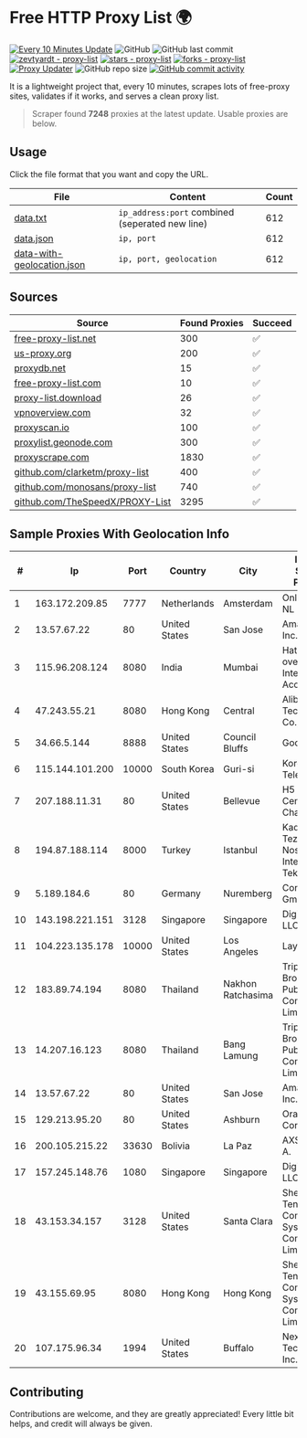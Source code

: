 
# Free HTTP Proxy List 🌍

[![Every 10 Minutes Update](https://github.com/mertguvencli/http-proxy-list/actions/workflows/main.yml/badge.svg?branch=main)](https://github.com/mertguvencli/http-proxy-list/actions/workflows/main.yml)
![GitHub](https://img.shields.io/github/license/mertguvencli/http-proxy-list)
![GitHub last commit](https://img.shields.io/github/last-commit/mertguvencli/http-proxy-list)
[![zevtyardt - proxy-list](https://img.shields.io/static/v1?label=zevtyardt&message=proxy-list&color=blue&logo=github)](https://github.com/zevtyardt/proxy-list "Go to GitHub repo")
[![stars - proxy-list](https://img.shields.io/github/stars/zevtyardt/proxy-list?style=social)](https://github.com/zevtyardt/proxy-list)
[![forks - proxy-list](https://img.shields.io/github/forks/zevtyardt/proxy-list?style=social)](https://github.com/zevtyardt/proxy-list)
[![Proxy Updater](https://github.com/zevtyardt/proxy-list/workflows/Proxy%20Updater/badge.svg)](https://github.com/zevtyardt/proxy-list/actions?query=workflow:"Proxy+Updater")
![GitHub repo size](https://img.shields.io/github/repo-size/zevtyardt/proxy-list)
[![GitHub commit activity](https://img.shields.io/github/commit-activity/m/zevtyardt/proxy-list?logo=commits)](https://github.com/zevtyardt/proxy-list/commits/main)

It is a lightweight project that, every 10 minutes, scrapes lots of free-proxy sites, validates if it works, and serves a clean proxy list.

> Scraper found **7248** proxies at the latest update. Usable proxies are below.

## Usage

Click the file format that you want and copy the URL.

|File|Content|Count|
|----|-------|-----|
|[data.txt](https://raw.githubusercontent.com/mertguvencli/http-proxy-list/main/proxy-list/data.txt)|`ip_address:port` combined (seperated new line)|612|
|[data.json](https://raw.githubusercontent.com/mertguvencli/http-proxy-list/main/proxy-list/data.json)|`ip, port`|612|
|[data-with-geolocation.json](https://raw.githubusercontent.com/mertguvencli/http-proxy-list/main/proxy-list/data-with-geolocation.json)|`ip, port, geolocation`|612|

## Sources

|Source|Found Proxies|Succeed|
|------|-------------|-------|
|[free-proxy-list.net](https://free-proxy-list.net)|300|✅|
|[us-proxy.org](https://www.us-proxy.org)|200|✅|
|[proxydb.net](http://proxydb.net)|15|✅|
|[free-proxy-list.com](https://free-proxy-list.com/?page=&port=&type%5B%5D=http&type%5B%5D=https&up_time=0&search=Search)|10|✅|
|[proxy-list.download](https://www.proxy-list.download/HTTP)|26|✅|
|[vpnoverview.com](https://vpnoverview.com/privacy/anonymous-browsing/free-proxy-servers)|32|✅|
|[proxyscan.io](https://www.proxyscan.io)|100|✅|
|[proxylist.geonode.com](https://proxylist.geonode.com/api/proxy-list?limit=300&page=1&sort_by=lastChecked&sort_type=desc&protocols=http,https)|300|✅|
|[proxyscrape.com](https://api.proxyscrape.com/v2/?request=displayproxies&protocol=http&timeout=10000&country=all&ssl=all&anonymity=all)|1830|✅|
|[github.com/clarketm/proxy-list](https://raw.githubusercontent.com/clarketm/proxy-list/master/proxy-list-raw.txt)|400|✅|
|[github.com/monosans/proxy-list](https://raw.githubusercontent.com/monosans/proxy-list/main/proxies/http.txt)|740|✅|
|[github.com/TheSpeedX/PROXY-List](https://raw.githubusercontent.com/TheSpeedX/PROXY-List/master/http.txt)|3295|✅|


## Sample Proxies With Geolocation Info

|#|Ip|Port|Country|City|Internet Service Provider|
|-|--|----|-------|----|-------------------------|
|1|163.172.209.85|7777|Netherlands|Amsterdam|Online SAS NL|
|2|13.57.67.22|80|United States|San Jose|Amazon.com, Inc.|
|3|115.96.208.124|8080|India|Mumbai|Hathway IP over Cable Internet Access|
|4|47.243.55.21|8080|Hong Kong|Central|Alibaba (US) Technology Co., Ltd.|
|5|34.66.5.144|8888|United States|Council Bluffs|Google LLC|
|6|115.144.101.200|10000|South Korea|Guri-si|Korea Telecom|
|7|207.188.11.31|80|United States|Bellevue|H5 Data Centers - Chandler LLC|
|8|194.87.188.114|8000|Turkey|Istanbul|Kadir Huseyin Tezcan Nosspeed Internet Teknolojileri|
|9|5.189.184.6|80|Germany|Nuremberg|Contabo GmbH|
|10|143.198.221.151|3128|Singapore|Singapore|DigitalOcean, LLC|
|11|104.223.135.178|10000|United States|Los Angeles|LayerHost|
|12|183.89.74.194|8080|Thailand|Nakhon Ratchasima|Triple T Broadband Public Company Limited|
|13|14.207.16.123|8080|Thailand|Bang Lamung|Triple T Broadband Public Company Limited|
|14|13.57.67.22|80|United States|San Jose|Amazon.com, Inc.|
|15|129.213.95.20|80|United States|Ashburn|Oracle Corporation|
|16|200.105.215.22|33630|Bolivia|La Paz|AXS Bolivia S. A.|
|17|157.245.148.76|1080|Singapore|Singapore|DigitalOcean, LLC|
|18|43.153.34.157|3128|United States|Santa Clara|Shenzhen Tencent Computer Systems Company Limited|
|19|43.155.69.95|8080|Hong Kong|Hong Kong|Shenzhen Tencent Computer Systems Company Limited|
|20|107.175.96.34|1994|United States|Buffalo|Nexeon Technologies, Inc.|



## Contributing

Contributions are welcome, and they are greatly appreciated! Every
little bit helps, and credit will always be given.

